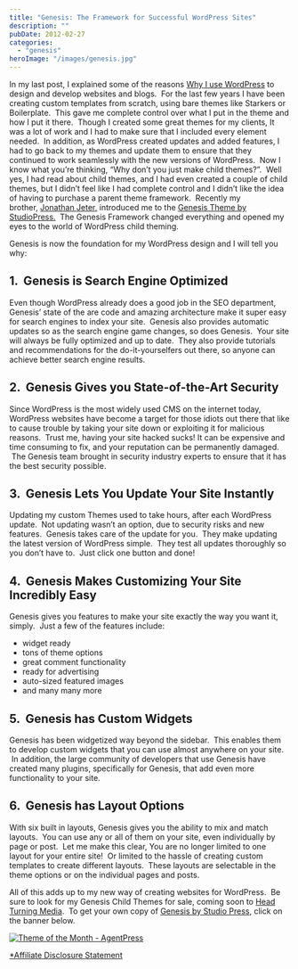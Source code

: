 ```yaml
---
title: "Genesis: The Framework for Successful WordPress Sites"
description: ""
pubDate: 2012-02-27
categories: 
  - "genesis"
heroImage: "/images/genesis.jpg"
---
```


In my last post, I explained some of the reasons [Why I use WordPress](/web-development/wordpress/top-5-reasons-to-use-wordpress-for-small-business-websites/ "Top 5 Reasons that I use WordPress") to design and develop websites and blogs.  For the last few years I have been creating custom templates from scratch, using bare themes like Starkers or Boilerplate.  This gave me complete control over what I put in the theme and how I put it there.  Though I created some great themes for my clients, It was a lot of work and I had to make sure that I included every element needed.  In addition, as WordPress created updates and added features, I had to go back to my themes and update them to ensure that they continued to work seamlessly with the new versions of WordPress.  Now I know what you’re thinking, “Why don’t you just make child themes?”.  Well yes, I had read about child themes, and I had even created a couple of child themes, but I didn’t feel like I had complete control and I didn’t like the idea of having to purchase a parent theme framework.  Recently my brother, [Jonathan Jeter,](http://www.jonathanjeter.com/ "Jonathan Jeter - Web Guru") introduced me to the [Genesis Theme by StudioPress.](http://www.shareasale.com/r.cfm?b=241369&u=599433&m=28169&urllink=&afftrack=)  The Genesis Framework changed everything and opened my eyes to the world of WordPress child theming.

Genesis is now the foundation for my WordPress design and I will tell you why:

## 1\.  Genesis is Search Engine Optimized

Even though WordPress already does a good job in the SEO department, Genesis’ state of the are code and amazing architecture make it super easy for search engines to index your site.  Genesis also provides automatic updates so as the search engine game changes, so does Genesis.  Your site will always be fully optimized and up to date.  They also provide tutorials and recommendations for the do-it-yourselfers out there, so anyone can achieve better search engine results.

## 2\.  Genesis Gives you State-of-the-Art Security

Since WordPress is the most widely used CMS on the internet today, WordPress websites have become a target for those idiots out there that like to cause trouble by taking your site down or exploiting it for malicious reasons.  Trust me, having your site hacked sucks! It can be expensive and time consuming to fix, and your reputation can be permanently damaged.  The Genesis team brought in security industry experts to ensure that it has the best security possible.

## 3\.  Genesis Lets You Update Your Site Instantly

Updating my custom Themes used to take hours, after each WordPress update.  Not updating wasn’t an option, due to security risks and new features.  Genesis takes care of the update for you.  They make updating the latest version of WordPress simple.  They test all updates thoroughly so you don’t have to.  Just click one button and done!

## 4\.  Genesis Makes Customizing Your Site Incredibly Easy

Genesis gives you features to make your site exactly the way you want it, simply.  Just a few of the features include:

- widget ready
- tons of theme options
- great comment functionality
- ready for advertising
- auto-sized featured images
- and many many more

## 5\.  Genesis has Custom Widgets

Genesis has been widgetized way beyond the sidebar.  This enables them to develop custom widgets that you can use almost anywhere on your site.  In addition, the large community of developers that use Genesis have created many plugins, specifically for Genesis, that add even more functionality to your site.

## 6\.  Genesis has Layout Options

With six built in layouts, Genesis gives you the ability to mix and match layouts.  You can use any or all of them on your site, even individually by page or post.  Let me make this clear, You are no longer limited to one layout for your entire site!  Or limited to the hassle of creating custom templates to create different layouts.  These layouts are selectable in the theme options or on the individual pages and posts.

All of this adds up to my new way of creating websites for WordPress.  Be sure to look for my Genesis Child Themes for sale, coming soon to [Head Turning Media](http://www.headturningmedia.com/ "Head Turning Media - Get Your Business Noticed!").  To get your own copy of [Genesis by Studio Press](http://www.shareasale.com/r.cfm?b=241369&u=599433&m=28169&urllink=&afftrack= "StudioPress Themes for WordPress"), click on the banner below.

[![Theme of the Month - AgentPress](/TotMCrystal468x60.gif)](http://www.shareasale.com/r.cfm?b=281075&u=599433&m=28169&urllink=&afftrack=)

[\*Affiliate Disclosure Statement](/disclosure-policy/)
